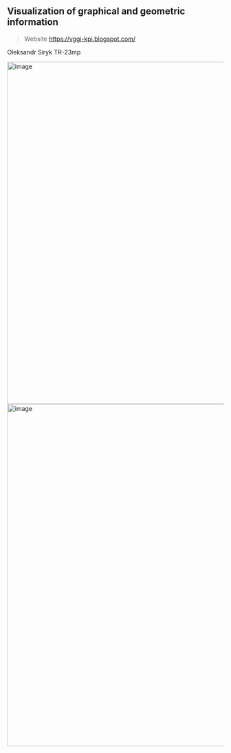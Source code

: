 ## Visualization of graphical and geometric information

> Website https://vggi-kpi.blogspot.com/

Oleksandr Siryk TR-23mp

<img width="794" alt="image" src="https://user-images.githubusercontent.com/61456651/200142310-ce54c396-ff56-4d8a-a042-d36c4b0f1b9e.png">

<img width="794" alt="image" src="https://user-images.githubusercontent.com/61456651/208291448-71e59bf2-a0eb-4fbe-9e4d-f7190fafdd0c.png">
